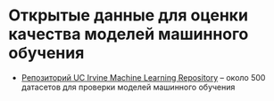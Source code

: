 # Открытые данные для оценки качества моделей машинного обучения

- [Репозиторий UC Irvine Machine Learning Repository](https://archive.ics.uci.edu/ml/datasets.php) – около 500 датасетов для проверки моделей машинного обучения
